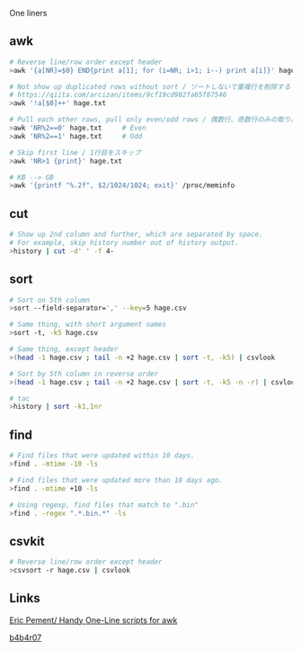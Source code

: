 One liners

## awk

```sh
# Reverse line/row order except header
>awk '{a[NR]=$0} END{print a[1]; for (i=NR; i>1; i--) print a[i]}' hage.csv

# Not show up duplicated rows without sort / ソートしないで重複行を削除する
# https://qiita.com/arcizan/items/9cf19cd982fa65f87546
>awk '!a[$0]++' hage.txt

# Pull each other rows, pull only even/odd rows / 偶数行、奇数行のみの取り出し。
>awk 'NR%2==0' hage.txt     # Even
>awk 'NR%2==1' hage.txt     # Odd

# Skip first line / 1行目をスキップ
>awk 'NR>1 {print}' hage.txt

# KB --> GB
>awk '{printf "%.2f", $2/1024/1024; exit}' /proc/meminfo
```

## cut

```sh
# Show up 2nd column and further, which are separated by space.
# For example, skip history number out of history output.
>history | cut -d' ' -f 4-
```

## sort

```sh
# Sort on 5th column
>sort --field-separator=',' --key=5 hage.csv

# Same thing, with short argument names
>sort -t, -k5 hage.csv

# Same thing, except header
>(head -1 hage.csv ; tail -n +2 hage.csv | sort -t, -k5) | csvlook

# Sort by 5th column in reverse order
>(head -1 hage.csv ; tail -n +2 hage.csv | sort -t, -k5 -n -r) | csvlook

# tac
>history | sort -k1,1nr
```

## find

```sh
# Find files that were updated within 10 days.
>find . -mtime -10 -ls

# Find files that were updated more than 10 days ago.
>find . -mtime +10 -ls

# Using regexp, find files that match to ".bin"
>find . -regex ".*.bin.*" -ls
```

## csvkit

```sh
# Reverse line/row order except header
>csvsort -r hage.csv | csvlook
```

## Links

[Eric Pement/ Handy One-Line scripts for awk](http://www.pement.org/awk/awk1line.txt)

[b4b4r07](https://qiita.com/b4b4r07/items/45d34a434f05aa896d69)
